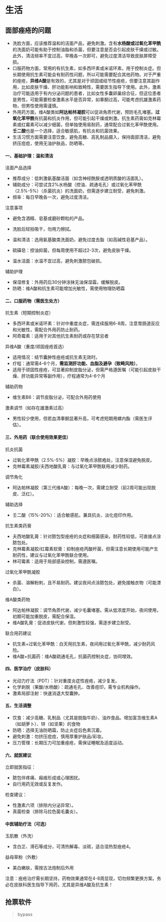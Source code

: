 # 生活

## 面部痤疮的问题

- 洗脸方面，应该推荐温和的洁面产品，避免刺激。含有**水杨酸或过氧化苯甲酰**的洗面奶可能有助于控制油脂和杀菌，但要注意是否会引起皮肤干燥或过敏。此外，清洁频率不宜过高，早晚各一次即可，避免过度清洁导致皮肤屏障受损。
- 口服药物方面，常用的有抗生素，如多西环素或米诺环素，用于控制炎症。但长期使用抗生素可能会有耐药性问题，所以可能需要配合其他药物。对于严重的痤疮，**异维A酸**是有效的，尤其是对于顽固或结节性痤疮，但要注意其副作用，比如皮肤干燥、肝功能影响和致畸性，需要医生指导下使用。此外，激素治疗可能适用于有内分泌问题的患者，比如女性多囊卵巢综合征，但这位患者是男性，可能需要检查激素水平是否异常，如睾酮过高，可能考虑抗雄激素药物，但男性使用需谨慎。
- 外用药方面，维A酸类如**阿达帕林凝胶**可以促进角质代谢，预防毛孔堵塞。**过氧化苯甲酰**有抗菌和抗炎作用，但可能引起干燥或刺激。抗生素药膏如克林霉素或红霉素可以减少细菌，但单独使用易耐药，通常配合过氧化苯甲酰使用。**壬二酸**也是一个选择，适合敏感肌，有抗炎和抗菌效果。
- 生活习惯方面需要注意饮食，避免高糖、高乳制品摄入，保持面部清洁，避免挤压痘痘，使用无油护肤品，防晒等。

#### 一、基础护理：温和清洁
洁面产品选择
- 推荐成分：低刺激氨基酸洁面（如含神经酰胺或透明质酸的洁面乳）。
- 辅助成分：可尝试含2%水杨酸（控油、疏通毛孔）或过氧化苯甲酰（2.5%-5%）（杀菌抗炎）的洗面奶，但需逐步建立耐受，避免刺激。
- 频率：每日早晚各一次，避免过度清洁。

注意事项
- 避免含酒精、皂基或磨砂颗粒的产品。
- 洗脸后轻拍吸干，勿用力擦拭。

- 温和清洁：选用氨基酸类洗面奶，避免过度去脂（如高碱性皂基产品）。
- 硫磺皂：控油抑菌，但每周使用不超过2-3次，避免皮肤干燥。
- 温水洁面：水温不宜过高，避免刺激脓包破损。

辅助护理
- 保湿修复：外用药后30分钟涂抹无油保湿霜，缓解脱皮。
- 防晒：维A酸和抗生素可能增加光敏性，需使用物理防晒霜

#### 二、口服药物（需医生处方）
抗生素（短期控制炎症）
- 多西环素或米诺环素：针对中重度炎症，需连续服用6-8周，注意胃肠道反应和光敏性，需配合外用药防止耐药。
- 阿奇霉素：适用于对其他抗生素耐药或存在禁忌者

异维A酸（重度/顽固痤疮首选）
- 适用情况：结节囊肿性痤疮或抗生素无效时。
- 疗程：通常需4-6个月，**需监测肝功能、血脂及避孕（致畸风险）**。
- 适用于顽固性痤疮，可显著抑制皮脂分泌，但需严格遵医嘱（可能引起皮肤干燥、肝功能异常等副作用），疗程通常为4-6个月

辅助药物
- 维生素B6：调节皮脂分泌，可配合外用药使用

激素调节（如存在雄激素过高）
- 男性较少使用，但若血清睾酮显著升高，可考虑短期用螺内酯（需医生评估）。

#### 三、外用药（联合使用效果更佳）
抗炎抗菌
- 过氧化苯甲酰（2.5%-5%）凝胶：早晚点涂脓疱处，注意保湿避免脱皮。
- 克林霉素凝胶/夫西地酸乳膏：与过氧化苯甲酰联用减少耐药。

调节角化
- 阿达帕林凝胶（第三代维A酸）：每晚一次，需建立耐受（前2周可能出现脱皮、泛红）。

辅助选择
- 壬二酸（15%-20%）：适合敏感肌，兼具抗炎、淡化痘印作用。

抗生素类药膏
- 夫西地酸乳膏：针对脓包型痤疮的炎症和细菌感染，耐药性较低，可直接点涂脓包处。
- 克林霉素凝胶/红霉素软膏：抑制痤疮丙酸杆菌，但需注意长期使用可能产生耐药性，建议与过氧化苯甲酰联合使用。
- 林可霉素：适用于局部感染控制，需遵医嘱。

过氧化苯甲酰凝胶
- 杀菌、溶解粉刺，且不易耐药。建议夜间点涂脓包处，避免接触衣物（可能漂白）。

维A酸类药物
- 阿达帕林凝胶：调节角质代谢，减少毛囊堵塞。需从低浓度开始，夜间使用，初期可能加重脱皮，需配合保湿。
- 维A酸乳膏：促进皮肤代谢，但刺激性较强，需逐步建立耐受。

联合用药建议
- 抗生素+过氧化苯甲酰：白天用抗生素，夜间用过氧化苯甲酰，减少耐药风险。
- 维A酸+抗菌药：维A酸疏通毛孔，抗菌药控制炎症，协同增效。

#### 四、医学治疗（皮肤科）
- 光动力疗法（PDT）：针对重度炎症性痤疮，减少复发。
- 化学剥脱（果酸/水杨酸）：疏通毛孔、改善痘印，需专业机构操作。
- 激素局部注射：快速消退大型囊肿。

#### 五、生活调整
- 饮食：减少高糖、乳制品（尤其是脱脂牛奶）、油炸食品。增加富含维生素A（如胡萝卜）、锌（如坚果）的食物
- 防晒：选择无油防晒霜，防止炎症后色素沉着。
- 避免刺激：勿挤压痘痘，慎用厚重护肤品/彩妆。
- 压力管理：长期压力可加重痤疮，需保证睡眠及适度运动。

#### 六、就医建议
立即就医指征：
- 脓包伴疼痛、瘢痕形成或心理困扰。
- 自行用药无效或反复发作。

检查建议：
- 性激素六项（排除内分泌异常）。
- 真菌检查（排除马拉色菌毛囊炎）。

#### 中医辅助疗法（可选）
玉肌散（外洗）
- 含白芷、滑石等成分，可清热解毒、淡斑，适合湿热型痤疮4。

益母草粉（外敷）
- 美白嫩肤，需按古法炮制后外用

注意：痤疮治疗需长期坚持，药物效果通常在4-8周显现，切勿频繁更换方案。务必在皮肤科医生指导下用药，尤其是异维A酸及抗生素！


## 抢票软件

> bypass 
